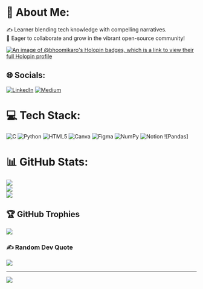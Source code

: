 # 💫 About Me:
✍️ Learner blending tech knowledge with compelling narratives.<br>🚀 Eager to collaborate and grow in the vibrant open-source community!

[![An image of @bhoomikaro's Holopin badges, which is a link to view their full Holopin profile](https://holopin.me/bhoomikaro)](https://holopin.io/@bhoomikaro)

## 🌐 Socials:
[![LinkedIn](https://img.shields.io/badge/LinkedIn-%230077B5.svg?logo=linkedin&logoColor=white)](https://linkedin.com/in/https://www.linkedin.com/in/bhoomika-rao-52521722a/) [![Medium](https://img.shields.io/badge/Medium-12100E?logo=medium&logoColor=white)](https://medium.com/@https://medium.com/@bhoomikarao) 

# 💻 Tech Stack:
![C](https://img.shields.io/badge/c-%2300599C.svg?style=flat&logo=c&logoColor=white) ![Python](https://img.shields.io/badge/python-3670A0?style=flat&logo=python&logoColor=ffdd54) ![HTML5](https://img.shields.io/badge/html5-%23E34F26.svg?style=flat&logo=html5&logoColor=white) ![Canva](https://img.shields.io/badge/Canva-%2300C4CC.svg?style=flat&logo=Canva&logoColor=white) ![Figma](https://img.shields.io/badge/figma-%23F24E1E.svg?style=flat&logo=figma&logoColor=white) ![NumPy](https://img.shields.io/badge/numpy-%23013243.svg?style=flat&logo=numpy&logoColor=white) ![Notion](https://img.shields.io/badge/Notion-%23000000.svg?style=flat&logo=notion&logoColor=white) ![Pandas]
# 📊 GitHub Stats:
![](https://github-readme-stats.vercel.app/api?username=bhoomikarao22&theme=dark&hide_border=false&include_all_commits=false&count_private=false)<br/>
![](https://github-readme-streak-stats.herokuapp.com/?user=bhoomikarao22&theme=dark&hide_border=false)<br/>
![](https://github-readme-stats.vercel.app/api/top-langs/?username=bhoomikarao22&theme=dark&hide_border=false&include_all_commits=false&count_private=false&layout=compact)

## 🏆 GitHub Trophies
![](https://github-profile-trophy.vercel.app/?username=bhoomikarao22&theme=radical&no-frame=false&no-bg=true&margin-w=4)

### ✍️ Random Dev Quote
![](https://quotes-github-readme.vercel.app/api?type=horizontal&theme=dark)

---
[![](https://visitcount.itsvg.in/api?id=bhoomikarao22&icon=0&color=0)](https://visitcount.itsvg.in)

<!-- Proudly created with GPRM ( https://gprm.itsvg.in ) -->
